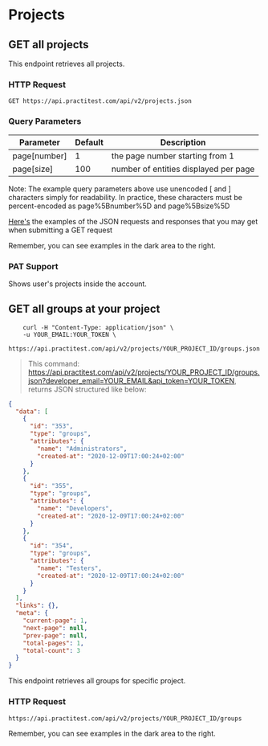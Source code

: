 # Projects

## GET all projects

This endpoint retrieves all projects.

### HTTP Request

`GET https://api.practitest.com/api/v2/projects.json`

### Query Parameters

Parameter | Default | Description
--------- | ------- | -----------
page[number] | 1 | the page number starting from 1
page[size] | 100 | number of entities displayed per page

Note: The example query parameters above use unencoded [ and ] characters simply for readability. In practice, these characters must be percent-encoded as page%5Bnumber%5D and page%5Bsize%5D

[Here's](#authentication) the examples of the JSON requests and responses that you may get when submitting a GET request

Remember, you can see examples in the dark area to the right.

### PAT Support
Shows user's projects inside the account.





## GET all groups at your project
```shell
    curl -H "Content-Type: application/json" \
    -u YOUR_EMAIL:YOUR_TOKEN \
    https://api.practitest.com/api/v2/projects/YOUR_PROJECT_ID/groups.json
```

> This command: https://api.practitest.com/api/v2/projects/YOUR_PROJECT_ID/groups.json?developer_email=YOUR_EMAIL&api_token=YOUR_TOKEN, returns JSON structured like below:


```json
{
  "data": [
    {
      "id": "353",
      "type": "groups",
      "attributes": {
        "name": "Administrators",
        "created-at": "2020-12-09T17:00:24+02:00"
      }
    },
    {
      "id": "355",
      "type": "groups",
      "attributes": {
        "name": "Developers",
        "created-at": "2020-12-09T17:00:24+02:00"
      }
    },
    {
      "id": "354",
      "type": "groups",
      "attributes": {
        "name": "Testers",
        "created-at": "2020-12-09T17:00:24+02:00"
      }
    }
  ],
  "links": {},
  "meta": {
    "current-page": 1,
    "next-page": null,
    "prev-page": null,
    "total-pages": 1,
    "total-count": 3
  }
}
```

This endpoint retrieves all groups for specific project.

### HTTP Request

`https://api.practitest.com/api/v2/projects/YOUR_PROJECT_ID/groups`


<aside class="notice">
  Remember, you can see examples in the dark area to the right.
</aside>
